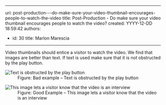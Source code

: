 

---
uri: post-production---do-make-sure-your-video-thumbnail-encourages-people-to-watch-the-video
title: Post-Production - Do make sure your video thumbnail encourages people to watch the video?
created: YYYY-12-DD 18:59:42
authors:
  - id: 30
    title: Marlon Marescia
---




<span class='intro'> ​​​Video thumbnails should entice a visitor to watch the video. We find that images are better than text. If text is used make sure that it is not obstructed by the play button. </span>

<dl class="badImage">
<dt><img alt="Text is obstructed by the play button" src="/PublishingImages/video-thumb-bad.jpg" /></dt>
<dd>Figure&#58; Bad example – Text is obstructed by the play button</dd>
</dl>
<dl class="goodImage">
<dt><img alt="This image lets a visitor know that the video is an interview" src="/PublishingImages/video-thumb-good.jpg" /></dt>
<dd>Figure&#58; Good Example – This image lets a visitor know that the video is an interview</dd>
</dl>



